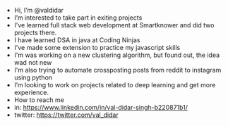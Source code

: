-  Hi, I’m @valdidar
-  I’m interested to take part in exiting projects
-  I've learned full stack web development at Smartknower and did two projects there.
-  I have learned DSA in java at Coding Ninjas
-  I've made some extension to practice my javascript skills
-  I'm was working on a new clustering algorithm, but found out, the idea wad not new
-  I'm also trying to automate crossposting posts from reddit to instagram using python 
-  I’m looking to work on projects related to deep learning and get more experience.
-  How to reach me
-  in: https://www.linkedin.com/in/val-didar-singh-b220871b1/
-  twitter: https://twitter.com/val_didar

<!---
valdidar/valdidar is a ✨ special ✨ repository because its `README.md` (this file) appears on your GitHub profile.
You can click the Preview link to take a look at your changes.
--->
